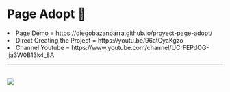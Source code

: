 # Page Adopt 🐶
<li>Page Demo = https://diegobazanparra.github.io/proyect-page-adopt/ <br></li>
<li>Direct Creating the Project = https://youtu.be/96atCyaKgzo<br></li>
<li color="red">Channel Youtube = https://www.youtube.com/channel/UCrFEPdOG-jja3W0B13k4_8A<br></li>

<hr>
<br>
<img src="https://i.imgur.com/CkUKfLi.jpg">
